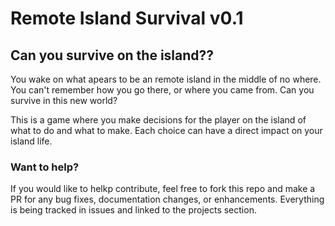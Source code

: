 # Remote Island Survival v0.1

## Can you survive on the island??

You wake on what apears to be an remote island in the middle of no where. You can't remember how you go there, or where you came from. Can you survive in this new world?

This is a game where you make decisions for the player on the island of what to do and what to make. Each choice can have a direct impact on your island life.

### Want to help?

If you would like to helkp contribute, feel free to fork this repo and make a PR for any bug fixes, documentation changes, or enhancements. Everything is being tracked in issues and linked to the projects section.
